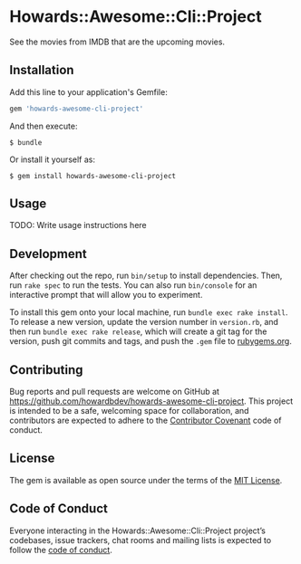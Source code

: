 # Howards::Awesome::Cli::Project

See the movies from IMDB that are the upcoming movies.

## Installation

Add this line to your application's Gemfile:

```ruby
gem 'howards-awesome-cli-project'
```

And then execute:

    $ bundle

Or install it yourself as:

    $ gem install howards-awesome-cli-project

## Usage

TODO: Write usage instructions here

## Development

After checking out the repo, run `bin/setup` to install dependencies. Then, run `rake spec` to run the tests. You can also run `bin/console` for an interactive prompt that will allow you to experiment.

To install this gem onto your local machine, run `bundle exec rake install`. To release a new version, update the version number in `version.rb`, and then run `bundle exec rake release`, which will create a git tag for the version, push git commits and tags, and push the `.gem` file to [rubygems.org](https://rubygems.org).

## Contributing

Bug reports and pull requests are welcome on GitHub at https://github.com/howardbdev/howards-awesome-cli-project. This project is intended to be a safe, welcoming space for collaboration, and contributors are expected to adhere to the [Contributor Covenant](http://contributor-covenant.org) code of conduct.

## License

The gem is available as open source under the terms of the [MIT License](https://opensource.org/licenses/MIT).

## Code of Conduct

Everyone interacting in the Howards::Awesome::Cli::Project project’s codebases, issue trackers, chat rooms and mailing lists is expected to follow the [code of conduct](https://github.com/howardbdev/howards-awesome-cli-project/blob/master/CODE_OF_CONDUCT.md).
